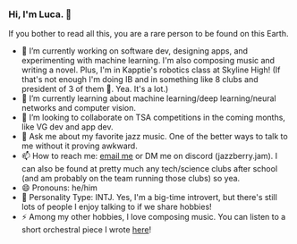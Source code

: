 ### Hi, I'm Luca. 👋

If you bother to read all this, you are a rare person to be found on this Earth.

- 🔭 I’m currently working on software dev, designing apps, and experimenting with machine learning. I'm also composing music and writing a novel. Plus, I'm in Kapptie's robotics class at Skyline High!
    (If that's not enough I'm doing IB and in something like 8 clubs and president of 3 of them 🫠. Yea. It's a lot.)
- 🌱 I’m currently learning about machine learning/deep learning/neural networks and computer vision.
- 👯 I’m looking to collaborate on TSA competitions in the coming months, like VG dev and app dev.
- 💬 Ask me about my favorite jazz music. One of the better ways to talk to me without it proving awkward.
- 📫 How to reach me: [email me](mailto:lucadalcanto7@gmail.com) or DM me on discord (jazzberry.jam). I can also be found at pretty much any tech/science clubs after school (and am probably on the team running those clubs) so yea.
- 😄 Pronouns: he/him
- 🤔 Personality Type: INTJ. Yes, I'm a big-time introvert, but there's still lots of people I enjoy talking to if we share hobbies!
- ⚡ Among my other hobbies, I love composing music. You can listen to a short orchestral piece I wrote [here](https://musescore.com/user/40316551/scores/11059336)!

<!--
**Luca-Skyline/Luca-Skyline** is a ✨ _special_ ✨ repository because its `README.md` (this file) appears on your GitHub profile.

Here are some ideas to get you started:

- 🔭 I’m currently working on ...
- 🌱 I’m currently learning ...
- 👯 I’m looking to collaborate on ...
- 🤔 I’m looking for help with ...
- 💬 Ask me about ...
- 📫 How to reach me: ...
- 😄 Pronouns: ...
- ⚡ Fun fact: ...
-->
